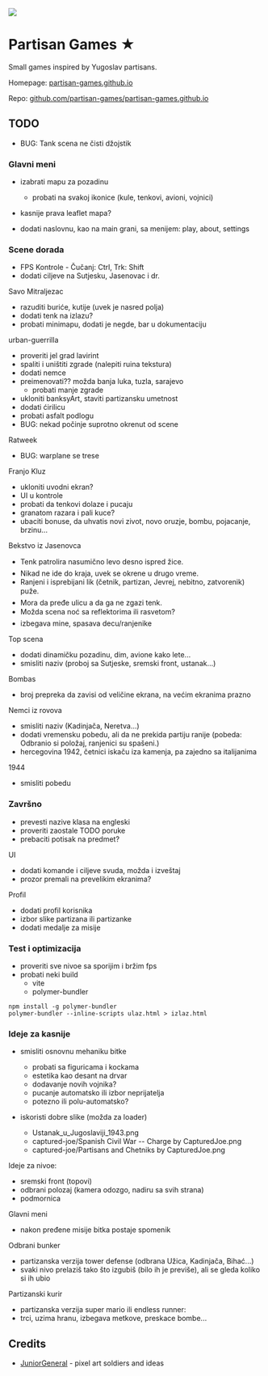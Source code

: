 ![](screen.png)

# Partisan Games ★

Small games inspired by Yugoslav partisans.

Homepage: [partisan-games.github.io](https://partisan-games.github.io/)

Repo: [github.com/partisan-games/partisan-games.github.io](https://github.com/partisan-games/partisan-games.github.io)

## TODO

- BUG: Tank scena ne čisti džojstik

### Glavni meni

- izabrati mapu za pozadinu
    - probati na svakoj ikonice (kule, tenkovi, avioni, vojnici)
- kasnije prava leaflet mapa?

- dodati naslovnu, kao na main grani, sa menijem: play, about, settings

### Scene dorada

- FPS Kontrole - Čučanj: Ctrl, Trk: Shift
- dodati ciljeve na Sutjesku, Jasenovac i dr.

Savo Mitraljezac 
- razuditi buriće, kutije (uvek je nasred polja)
- dodati tenk na izlazu?
- probati minimapu, dodati je negde, bar u dokumentaciju

urban-guerrilla
- proveriti jel grad lavirint
- spaliti i uništiti zgrade (nalepiti ruina tekstura)
- dodati nemce
- preimenovati?? možda banja luka, tuzla, sarajevo
    - probati manje zgrade
- ukloniti banksyArt, staviti partizansku umetnost
- dodati ćirilicu
- probati asfalt podlogu
- BUG: nekad počinje suprotno okrenut od scene

 Ratweek 
- BUG: warplane se trese

Franjo Kluz
- ukloniti uvodni ekran?
- UI u kontrole
- probati da tenkovi dolaze i pucaju
- granatom razara i pali kuce?
- ubaciti bonuse, da uhvatis novi zivot, novo oruzje, bombu, pojacanje, brzinu...

Bekstvo iz Jasenovca
- Tenk patrolira nasumično levo desno ispred žice.
- Nikad ne ide do kraja, uvek se okrene u drugo vreme.
- Ranjeni i isprebijani lik (četnik, partizan, Jevrej, nebitno, zatvorenik) puže.
- Mora da pređe ulicu a da ga ne zgazi tenk.
- Možda scena noć sa reflektorima ili rasvetom?
- izbegava mine, spasava decu/ranjenike

Top scena
- dodati dinamičku pozadinu, dim, avione kako lete...
- smisliti naziv (proboj sa Sutjeske, sremski front, ustanak...)

Bombas 
- broj prepreka da zavisi od veličine ekrana, na većim ekranima prazno

Nemci iz rovova 
- smisliti naziv (Kadinjača, Neretva...)
- dodati vremensku pobedu, ali da ne prekida partiju ranije (pobeda: Odbranio si položaj, ranjenici su spašeni.)
- hercegovina 1942, četnici iskaču iza kamenja, pa zajedno sa italijanima

1944
- smisliti pobedu

### Završno

- prevesti nazive klasa na engleski
- proveriti zaostale TODO poruke
- prebaciti potisak na predmet?

UI
- dodati komande i ciljeve svuda, možda i izveštaj
- prozor premali na prevelikim ekranima?

Profil 
- dodati profil korisnika
- izbor slike partizana ili partizanke
- dodati medalje za misije

### Test i optimizacija

- proveriti sve nivoe sa sporijim i bržim fps
- probati neki build
    - vite
    - polymer-bundler
```
npm install -g polymer-bundler
polymer-bundler --inline-scripts ulaz.html > izlaz.html
```

### Ideje za kasnije

- smisliti osnovnu mehaniku bitke
    - probati sa figuricama i kockama
    - estetika kao desant na drvar
    - dodavanje novih vojnika?
    - pucanje automatsko ili izbor neprijatelja
    - potezno ili polu-automatsko?

- iskoristi dobre slike (možda za loader)
    - Ustanak_u_Jugoslaviji_1943.png
    - captured-joe/Spanish Civil War -- Charge by CapturedJoe.png
    - captured-joe/Partisans and Chetniks by CapturedJoe.png

Ideje za nivoe:
- sremski front (topovi)
- odbrani polozaj (kamera odozgo, nadiru sa svih strana)
- podmornica

Glavni meni
- nakon pređene misije bitka postaje spomenik

Odbrani bunker
- partizanska verzija tower defense (odbrana Užica, Kadinjača, Bihać...)
- svaki nivo prelaziš tako što izgubiš (bilo ih je previše), ali se gleda koliko si ih ubio

Partizanski kurir
- partizanska verzija super mario ili endless runner:
- trci, uzima hranu, izbegava metkove, preskace bombe...

## Credits

- [JuniorGeneral](https://www.juniorgeneral.org/) - pixel art soldiers and ideas 

